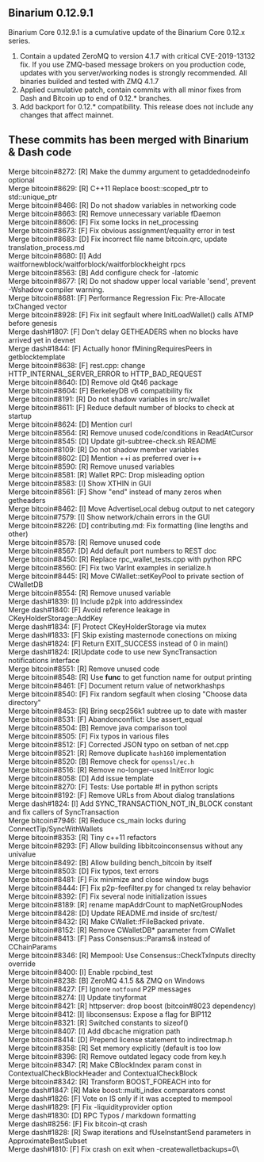 ## Binarium 0.12.9.1

Binarium Core 0.12.9.1 is a cumulative update of the Binarium Core 0.12.x series.

1. Contain a updated ZeroMQ to version 4.1.7 with critical CVE-2019-13132 fix.
If you use ZMQ-based message brokers on you production code, updates with you
server/working nodes is strongly recommended. All binaries builded and tested
with ZMQ 4.1.7
2. Applied cumulative patch, contain commits with all minor fixes from
Dash and Bitcoin up to end of 0.12.* branches.
3. Add backport for 0.12.* compatibility. This release does not include any
changes that affect mainnet.

## These commits has been merged with Binarium & Dash code

Merge bitcoin#8272: [R] Make the dummy argument to getaddednodeinfo optional\
Merge bitcoin#8629: [R] C++11 Replace boost::scoped_ptr to std::unique_ptr\
Merge bitcoin#8466: [R] Do not shadow variables in networking code\
Merge bitcoin#8663: [R] Remove unnecessary variable fDaemon\
Merge bitcoin#8606: [F] Fix some locks in net_processing\
Merge bitcoin#8673: [F] Fix obvious assignment/equality error in test\
Merge bitcoin#8683: [D] Fix incorrect file name bitcoin.qrc, update translation_process.md\
Merge bitcoin#8680: [I] Add waitfornewblock/waitforblock/waitforblockheight rpcs\
Merge bitcoin#8563: [B] Add configure check for -latomic\
Merge bitcoin#8677: [R] Do not shadow upper local variable 'send', prevent -Wshadow compiler warning.\
Merge bitcoin#8681: [F] Performance Regression Fix: Pre-Allocate txChanged vector\
Merge bitcoin#8928: [F] Fix init segfault where InitLoadWallet() calls ATMP before genesis\
Merge dash#1807:    [F] Don't delay GETHEADERS when no blocks have arrived yet in devnet\
Merge dash#1844:    [F] Actually honor fMiningRequiresPeers in getblocktemplate\
Merge bitcoin#8638: [F] rest.cpp: change HTTP_INTERNAL_SERVER_ERROR to HTTP_BAD_REQUEST\
Merge bitcoin#8640: [D] Remove old Qt46 package\
Merge bitcoin#8604: [F] BerkeleyDB v6 compatibility fix\
Merge bitcoin#8191: [R] Do not shadow variables in src/wallet\
Merge bitcoin#8611: [F] Reduce default number of blocks to check at startup\
Merge bitcoin#8624: [D] Mention curl\
Merge bitcoin#8564: [R] Remove unused code/conditions in ReadAtCursor\
Merge bitcoin#8545: [D] Update git-subtree-check.sh README\
Merge bitcoin#8109: [R] Do not shadow member variables\
Merge bitcoin#8602: [D] Mention ++i as preferred over i++\
Merge bitcoin#8590: [R] Remove unused variables\
Merge bitcoin#8581: [R] Wallet RPC: Drop misleading option\
Merge bitcoin#8583: [I] Show XTHIN in GUI\
Merge bitcoin#8561: [F] Show "end" instead of many zeros when getheaders\
Merge bitcoin#8462: [I] Move AdvertiseLocal debug output to net category\
Merge bitcoin#7579: [I] Show network/chain errors in the GUI\
Merge bitcoin#8226: [D] contributing.md: Fix formatting (line lengths and other)\
Merge bitcoin#8578: [R] Remove unused code\
Merge bitcoin#8567: [D] Add default port numbers to REST doc\
Merge bitcoin#8450: [R] Replace rpc_wallet_tests.cpp with python RPC\
Merge bitcoin#8560: [F] Fix two VarInt examples in serialize.h\
Merge bitcoin#8445: [R] Move CWallet::setKeyPool to private section of CWalletDB\
Merge bitcoin#8554: [R] Remove unused variable\
Merge dash#1839:    [I] Include p2pk into addressindex\
Merge dash#1840:    [F] Avoid reference leakage in CKeyHolderStorage::AddKey\
Merge dash#1834:    [F] Protect CKeyHolderStorage via mutex\
Merge dash#1833:    [F] Skip existing masternode conections on mixing\
Merge dash#1824:    [F] Return EXIT_SUCCESS instead of 0 in main()\
Merge dash#1824:    [R]Update code to use new SyncTransaction notifications interface\
Merge bitcoin#8551: [R] Remove unused code\
Merge bitcoin#8548: [R] Use __func__ to get function name for output printing\
Merge bitcoin#8461: [F] Document return value of networkhashps\
Merge bitcoin#8540: [F] Fix random segfault when closing "Choose data directory"\
Merge bitcoin#8453: [R] Bring secp256k1 subtree up to date with master\
Merge bitcoin#8531: [F] Abandonconflict: Use assert_equal\
Merge bitcoin#8504: [B] Remove java comparison tool\
Merge bitcoin#8505: [F] Fix typos in various files\
Merge bitcoin#8512: [F] Corrected JSON typo on setban of net.cpp\
Merge bitcoin#8521: [R] Remove duplicate `hash160` implementation\
Merge bitcoin#8520: [B] Remove check for `openssl/ec.h`\
Merge bitcoin#8516: [R] Remove no-longer-used InitError logic\
Merge bitcoin#8058: [D] Add issue template\
Merge bitcoin#8270: [F] Tests: Use portable #! in python scripts\
Merge bitcoin#8192: [F] Remove URLs from About dialog translations\
Merge dash#1824:    [I] Add SYNC_TRANSACTION_NOT_IN_BLOCK constant and fix callers of SyncTransaction\
Merge bitcoin#7946: [R] Reduce cs_main locks during ConnectTip/SyncWithWallets\
Merge bitcoin#8353: [R] Tiny c++11 refactors\
Merge bitcoin#8293: [F] Allow building libbitcoinconsensus without any univalue\
Merge bitcoin#8492: [B] Allow building bench_bitcoin by itself\
Merge bitcoin#8503: [D] Fix typos, text errors\
Merge bitcoin#8481: [F] Fix minimize and close window bugs\
Merge bitcoin#8444: [F] Fix p2p-feefilter.py for changed tx relay behavior\
Merge bitcoin#8392: [F] Fix several node initialization issues\
Merge bitcoin#8189: [R] rename mapAddrCount to mapNetGroupNodes\
Merge bitcoin#8428: [D] Update README.md inside of src/test/\
Merge bitcoin#8432: [R] Make CWallet::fFileBacked private.\
Merge bitcoin#8152: [R] Remove CWalletDB* parameter from CWallet\
Merge bitcoin#8413: [F] Pass Consensus::Params& instead of CChainParams\
Merge bitcoin#8346: [R] Mempool: Use Consensus::CheckTxInputs direclty override\
Merge bitcoin#8400: [I] Enable rpcbind_test\
Merge bitcoin#8238: [B] ZeroMQ 4.1.5 && ZMQ on Windows\
Merge bitcoin#8427: [F] Ignore `notfound` P2P messages\
Merge bitcoin#8274: [I] Update tinyformat\
Merge bitcoin#8421: [R] httpserver: drop boost (bitcoin#8023 dependency)\
Merge bitcoin#8412: [I] libconsensus: Expose a flag for BIP112\
Merge bitcoin#8321: [R] Switched constants to sizeof()\
Merge bitcoin#8407: [I] Add dbcache migration path\
Merge bitcoin#8414: [D] Prepend license statement to indirectmap.h\
Merge bitcoin#8358: [R] Set memory explicitly (default is too low\
Merge bitcoin#8396: [R] Remove outdated legacy code from key.h\
Merge bitcoin#8347: [R] Make CBlockIndex param const in ContextualCheckBlockHeader and ContextualCheckBlock\
Merge bitcoin#8342: [R] Transform BOOST_FOREACH into for\
Merge dash#1847:    [R] Make boost::multi_index comparators const\
Merge dash#1826:    [F] Vote on IS only if it was accepted to mempool\
Merge dash#1829:    [F] Fix -liquidityprovider option\
Merge dash#1830:    [D] RPC Typos / markdown formatting\
Merge dash#8256:    [F] Fix bitcoin-qt crash\
Merge dash#1828:    [R] Swap iterations and fUseInstantSend parameters in ApproximateBestSubset\
Merge dash#1810:    [F] Fix crash on exit when -createwalletbackups=0\
